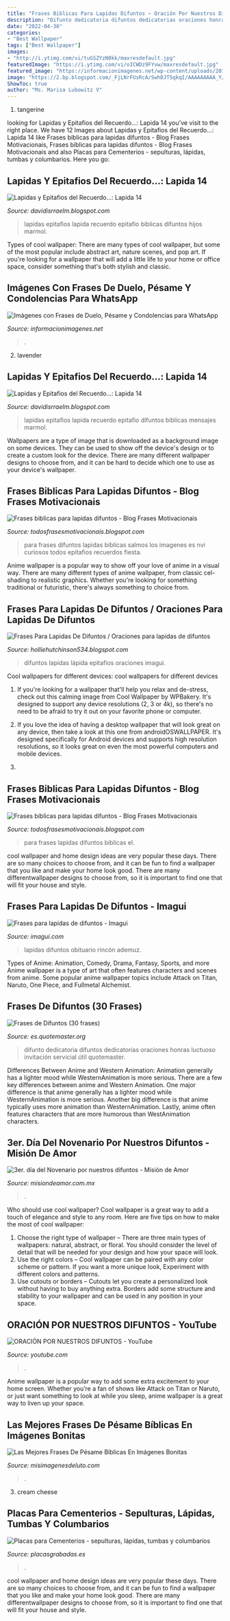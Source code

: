 ```yaml
---
title: "Frases Biblicas Para Lapidas Difuntos ~ Oración Por Nuestros Difuntos"
description: "Difunto dedicatoria difuntos dedicatorias oraciones honras luctuoso invitación servicial útil quotemaster"
date: "2022-04-30"
categories:
- "Best Wallpaper"
tags: ["Best Wallpaper"]
images:
- "http://i.ytimg.com/vi/tuGSZYzN0kk/maxresdefault.jpg"
featuredImage: "https://i.ytimg.com/vi/oICWDz9FYvw/maxresdefault.jpg"
featured_image: "https://informacionimagenes.net/wp-content/uploads/2018/08/pp-duelo-6-638-500x281.jpg"
image: "https://2.bp.blogspot.com/_FjLNrFUsRcA/SwhDJT5qkqI/AAAAAAAAA_Y/6cE3EH1RNXI/s400/SDC10602.JPG"
ShowToc: true
author: "Ms. Marisa Lubowitz V"
---
```



1. tangerine 

	

		
looking for Lapidas y Epitafios del Recuerdo...: Lapida 14 you've visit to the right place. We have 12 Images about Lapidas y Epitafios del Recuerdo...: Lapida 14 like Frases biblicas para lapidas difuntos - Blog Frases Motivacionais, Frases biblicas para lapidas difuntos - Blog Frases Motivacionais and also Placas para Cementerios - sepulturas, lápidas, tumbas y columbarios. Here you go:
		
    
## Lapidas Y Epitafios Del Recuerdo...: Lapida 14

<img loading=lazy src="https://2.bp.blogspot.com/_FjLNrFUsRcA/SwhDJT5qkqI/AAAAAAAAA_Y/6cE3EH1RNXI/s400/SDC10602.JPG" onerror="this.onerror=null;this.src='https://tse3.mm.bing.net/th?id=OIP.J4P_gqK-0IZg0Rb94KVMEQHaFj&amp;pid=15.1';" alt="Lapidas y Epitafios del Recuerdo...: Lapida 14">

_Source: davidisrraelm.blogspot.com_

>lapidas epitafios lapida recuerdo epitafio biblicas difuntos hijos marmol. 

	

Types of cool wallpaper:
There are many types of cool wallpaper, but some of the most popular include abstract art, nature scenes, and pop art. If you're looking for a wallpaper that will add a little life to your home or office space, consider something that's both stylish and classic.

    
## Imágenes Con Frases De Duelo, Pésame Y Condolencias Para WhatsApp

<img loading=lazy src="https://informacionimagenes.net/wp-content/uploads/2018/08/pp-duelo-6-638-500x281.jpg" onerror="this.onerror=null;this.src='https://tse1.mm.bing.net/th?id=OIP.V1F-9BMbNeFVgcxwyMeCMwHaEK&amp;pid=15.1';" alt="Imágenes con Frases de Duelo, Pésame y Condolencias para WhatsApp">

_Source: informacionimagenes.net_

>. 

	

2. lavender 

    
## Lapidas Y Epitafios Del Recuerdo...: Lapida 14

<img loading=lazy src="http://2.bp.blogspot.com/_FjLNrFUsRcA/SwhDJT5qkqI/AAAAAAAAA_Y/6cE3EH1RNXI/s400/SDC10602.JPG" onerror="this.onerror=null;this.src='https://tse1.mm.bing.net/th?id=OIP.EvHxYRgKazi12v8wNdPToQAAAA&amp;pid=15.1';" alt="Lapidas y Epitafios del Recuerdo...: Lapida 14">

_Source: davidisrraelm.blogspot.com_

>lapidas epitafios lapida recuerdo epitafio difuntos biblicas mensajes marmol. 

	

Wallpapers are a type of image that is downloaded as a background image on some devices. They can be used to show off the device's design or to create a custom look for the device. There are many different wallpaper designs to choose from, and it can be hard to decide which one to use as your device's wallpaper.

    
## Frases Biblicas Para Lapidas Difuntos - Blog Frases Motivacionais

<img loading=lazy src="https://i0.wp.com/dailyverses.net/images/es/nvi/salmos-23-4-2.jpg" onerror="this.onerror=null;this.src='https://tse2.mm.bing.net/th?id=OIP.OB_-S9smvlbrjCBHyUtlkgHaD4&amp;pid=15.1';" alt="Frases biblicas para lapidas difuntos - Blog Frases Motivacionais">

_Source: todosfrasesmotivacionais.blogspot.com_

>para frases difuntos lapidas biblicas salmos los imagenes es nvi curiosos todos epitafios recuerdos fiesta. 

	

Anime wallpaper is a popular way to show off your love of anime in a visual way. There are many different types of anime wallpaper, from classic cel-shading to realistic graphics. Whether you're looking for something traditional or futuristic, there's always something to choice from.

    
## Frases Para Lapidas De Difuntos / Oraciones Para Lapidas De Difuntos

<img loading=lazy src="https://lapidasmoreno.com/wp-content/uploads/2018/08/Fotomontaje-de-lápida-de-una-suegra-a-su-yerno.jpg" onerror="this.onerror=null;this.src='https://tse4.mm.bing.net/th?id=OIP.3DQ03VeCsVAX5ur79Bk6SgAAAA&amp;pid=15.1';" alt="Frases Para Lapidas De Difuntos / Oraciones para lapidas de difuntos">

_Source: holliehutchinson534.blogspot.com_

>difuntos lapidas lápida epitafios oraciones imagui. 

	

Cool wallpapers for different devices:
cool wallpapers for different devices 

1. If you're looking for a wallpaper that'll help you relax and de-stress, check out this calming image from Cool Wallpaper by WPBakery. It's designed to support any device resolutions (2, 3 or 4k), so there's no need to be afraid to try it out on your favorite phone or computer.

2. If you love the idea of having a desktop wallpaper that will look great on any device, then take a look at this one from androidOSWALLPAPER. It's designed specifically for Android devices and supports high resolution resolutions, so it looks great on even the most powerful computers and mobile devices.

3.

    
## Frases Biblicas Para Lapidas Difuntos - Blog Frases Motivacionais

<img loading=lazy src="https://i.ytimg.com/vi/oICWDz9FYvw/maxresdefault.jpg" onerror="this.onerror=null;this.src='https://tse2.mm.bing.net/th?id=OIP.lT_SeasSWZtArKObpoRiMQHaEK&amp;pid=15.1';" alt="Frases biblicas para lapidas difuntos - Blog Frases Motivacionais">

_Source: todosfrasesmotivacionais.blogspot.com_

>para frases lapidas difuntos biblicas el. 

	

cool wallpaper and home design ideas are very popular these days. There are so many choices to choose from, and it can be fun to find a wallpaper that you like and make your home look good. There are many differentwallpaper designs to choose from, so it is important to find one that will fit your house and style.

    
## Frases Para Lapidas De Difuntos - Imagui

<img loading=lazy src="http://4.bp.blogspot.com/-CftcYzR4BWc/UOqks8kgGMI/AAAAAAAAGAA/ESm444ZlISk/s1600/1-1-L%25C3%25A1pidas_%2B(2012)0018.JPG" onerror="this.onerror=null;this.src='https://tse3.mm.bing.net/th?id=OIP.Z3NEberMApUh_dzyRDD6TgHaFf&amp;pid=15.1';" alt="Frases para lapidas de difuntos - Imagui">

_Source: imagui.com_

>lapidas difuntos obituario rincón ademuz. 

	

Types of Anime: Animation, Comedy, Drama, Fantasy, Sports, and more
Anime wallpaper is a type of art that often features characters and scenes from anime. Some popular anime wallpaper topics include Attack on Titan, Naruto, One Piece, and Fullmetal Alchemist.

    
## Frases De Difuntos (30 Frases)

<img loading=lazy src="https://es.quotemaster.org/images/e8/e826d1d6573dd36dffb56134391d55cd.jpg" onerror="this.onerror=null;this.src='https://tse2.mm.bing.net/th?id=OIP.I0rfE8TZKhLpta1bNVbRXQHaFn&amp;pid=15.1';" alt="Frases de Difuntos (30 frases)">

_Source: es.quotemaster.org_

>difunto dedicatoria difuntos dedicatorias oraciones honras luctuoso invitación servicial útil quotemaster. 

	

Differences Between Anime and Western Animation: Animation generally has a lighter mood while WesternAnimation is more serious.
There are a few key differences between anime and Western Animation. One major difference is that anime generally has a lighter mood while WesternAnimation is more serious. Another big difference is that anime typically uses more animation than WesternAnimation. Lastly, anime often features characters that are more humorous than WestAnimation characters.

    
## 3er. Día Del Novenario Por Nuestros Difuntos - Misión De Amor

<img loading=lazy src="https://i1.wp.com/misiondeamor.com.mx/wp-content/uploads/2014/07/novenario3.jpg?fit=320%2C574&amp;ssl=1" onerror="this.onerror=null;this.src='https://tse2.mm.bing.net/th?id=OIP.z-w_NxhgPKYnw3CnuWbmIgAAAA&amp;pid=15.1';" alt="3er. día del Novenario por nuestros difuntos - Misión de Amor">

_Source: misiondeamor.com.mx_

>. 

	

Who should use cool wallpaper?
Cool wallpaper is a great way to add a touch of elegance and style to any room. Here are five tips on how to make the most of cool wallpaper: 
1) Choose the right type of wallpaper – There are three main types of wallpapers: natural, abstract, or floral. You should consider the level of detail that will be needed for your design and how your space will look. 
2) Use the right colors – Cool wallpaper can be paired with any color scheme or pattern. If you want a more unique look, Experiment with different colors and patterns. 
3) Use cutouts or borders – Cutouts let you create a personalized look without having to buy anything extra. Borders add some structure and stability to your wallpaper and can be used in any position in your space.

    
## ORACIÓN POR NUESTROS DIFUNTOS - YouTube

<img loading=lazy src="http://i.ytimg.com/vi/tuGSZYzN0kk/maxresdefault.jpg" onerror="this.onerror=null;this.src='https://tse3.mm.bing.net/th?id=OIP.y0rSwPR-XH5iv9V-WfLO-AHaEK&amp;pid=15.1';" alt="ORACIÓN POR NUESTROS DIFUNTOS - YouTube">

_Source: youtube.com_

>. 

	

Anime wallpaper is a popular way to add some extra excitement to your home screen. Whether you’re a fan of shows like Attack on Titan or Naruto, or just want something to look at while you sleep, anime wallpaper is a great way to liven up your space.

    
## Las Mejores Frases De Pésame Bíblicas En Imágenes Bonitas

<img loading=lazy src="https://misimagenesdeluto.com/wp-content/uploads/2017/02/citas-biblicas-para-difuntos-300x250.jpg" onerror="this.onerror=null;this.src='https://tse2.mm.bing.net/th?id=OIP.LuhoSI0Rg-JA7r4g45M1UwAAAA&amp;pid=15.1';" alt="Las Mejores Frases De Pésame Bíblicas En Imágenes Bonitas">

_Source: misimagenesdeluto.com_

>. 

	

3. cream cheese 

    
## Placas Para Cementerios - Sepulturas, Lápidas, Tumbas Y Columbarios

<img loading=lazy src="https://placasgrabadas.es/files/Placa-Acero-Sepultura-10.jpg" onerror="this.onerror=null;this.src='https://tse1.mm.bing.net/th?id=OIP.2lKFcMhT2X1n7CYQM25szQHaFj&amp;pid=15.1';" alt="Placas para Cementerios - sepulturas, lápidas, tumbas y columbarios">

_Source: placasgrabadas.es_

>. 

	

cool wallpaper and home design ideas are very popular these days. There are so many choices to choose from, and it can be fun to find a wallpaper that you like and make your home look good. There are many differentwallpaper designs to choose from, so it is important to find one that will fit your house and style.

